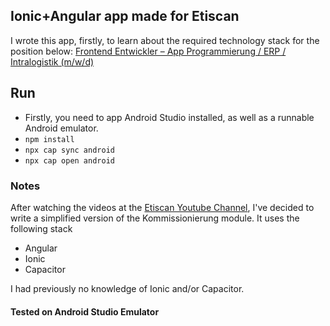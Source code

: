 ## Ionic+Angular app made for Etiscan
I wrote this app, firstly, to learn about the required technology stack for the position below:
[Frontend Entwickler – App Programmierung / ERP / Intralogistik (m/w/d)](https://www.etiscan.de/en/jobs/frontend-entwickler-app-programmierung-erp-intralogistik-m-d-w/)

## Run
- Firstly, you need to app Android Studio installed, as well as a runnable Android emulator.
- `npm install`
- `npx cap sync android`
- `npx cap open android`

### Notes
After watching the videos at the [Etiscan Youtube Channel](https://www.youtube.com/@etiscanidentifikationssyst4328), I've decided to write a simplified version 
of the Kommissionierung module. It uses the following stack
- Angular
- Ionic
- Capacitor

I had previously no knowledge of Ionic and/or Capacitor.

#### Tested on Android Studio Emulator